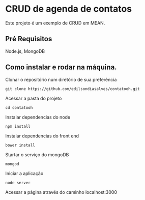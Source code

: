 # CRUD de agenda de contatos

Este projeto é um exemplo de CRUD em MEAN.

## Pré Requisitos

Node.js, MongoDB
    
## Como instalar e rodar na máquina.

Clonar o repositório num diretório de sua preferência
```shell
git clone https://github.com/edilsondiasalves/contatooh.git
```

Acessar a pasta do projeto
```shell
cd contatooh
```

Instalar dependencias do node
```shell
npm install
```

Instalar dependencias do front end
```shell
bower install
```

Startar o serviço do mongoDB
```shell
mongod
```

Iniciar a aplicação
```shell
node server
```

Acessar a página através do caminho localhost:3000